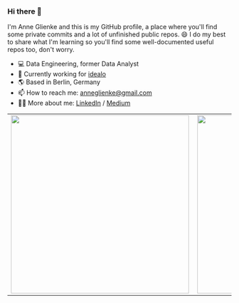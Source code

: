 ### Hi there 👋

I'm Anne Glienke and this is my GitHub profile, a place where you'll find some private commits and a lot of unfinished public repos. 😄
I do my best to share what I'm learning so you'll find some well-documented useful repos too, don't worry.  

- 💻  Data Engineering, former Data Analyst
- 🏢  Currently working for [idealo](https://github.com/idealo)
- 🌎  Based in Berlin, Germany
- 📫  How to reach me: anneglienke@gmail.com
- 👩‍💻  More about me: 
        [LinkedIn](https://www.linkedin.com/in/anneglienke/) /
        [Medium](anneglienke.medium.com)

<center>
<table>
    <tr>
        <td><img width="400px" align="left" src="https://github-readme-stats.vercel.app/api?username=anneglienke&theme=vue&count_private=true"/></td>
        <td><img width="400px" align="left" src="https://github-readme-stats.vercel.app/api/top-langs/?username=anneglienke&hide=html&layout=compact&theme=vue&count_private=true" /></td>
    </tr>   
</table>
</center> 
